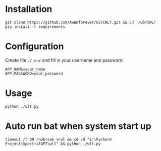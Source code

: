 # Installation
```commandline
git clone https://github.com/Awenforever/USTCWLT.git && cd ./USTCWLT
pip install -r requirements
```
# Configuration
Create file `./.env` and fill in your username and password:
```text
APP_NAME=your_name
APP_PASSWORD=your_password
```
# Usage
```commandline
python ./wlt.py
```
# Auto run bat when system start up
```commandline
timeout /t 30 /nobreak >nul && cd /d "E:\Pycharm Project\SpectralGPT\wlt" && python ./wlt.py
```